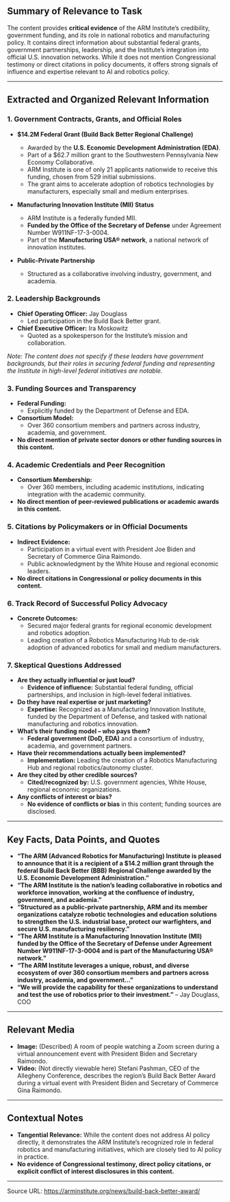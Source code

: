 ## Summary of Relevance to Task

The content provides **critical evidence** of the ARM Institute’s credibility, government funding, and its role in national robotics and manufacturing policy. It contains direct information about substantial federal grants, government partnerships, leadership, and the Institute’s integration into official U.S. innovation networks. While it does not mention Congressional testimony or direct citations in policy documents, it offers strong signals of influence and expertise relevant to AI and robotics policy.

---

## Extracted and Organized Relevant Information

### 1. **Government Contracts, Grants, and Official Roles**

- **$14.2M Federal Grant (Build Back Better Regional Challenge)**
  - Awarded by the **U.S. Economic Development Administration (EDA)**.
  - Part of a $62.7 million grant to the Southwestern Pennsylvania New Economy Collaborative.
  - ARM Institute is one of only 21 applicants nationwide to receive this funding, chosen from 529 initial submissions.
  - The grant aims to accelerate adoption of robotics technologies by manufacturers, especially small and medium enterprises.

- **Manufacturing Innovation Institute (MII) Status**
  - ARM Institute is a federally funded MII.
  - **Funded by the Office of the Secretary of Defense** under Agreement Number W911NF-17-3-0004.
  - Part of the **Manufacturing USA® network**, a national network of innovation institutes.

- **Public-Private Partnership**
  - Structured as a collaborative involving industry, government, and academia.

### 2. **Leadership Backgrounds**

- **Chief Operating Officer:** Jay Douglass
  - Led participation in the Build Back Better grant.
- **Chief Executive Officer:** Ira Moskowitz
  - Quoted as a spokesperson for the Institute’s mission and collaboration.

*Note: The content does not specify if these leaders have government backgrounds, but their roles in securing federal funding and representing the Institute in high-level federal initiatives are notable.*

### 3. **Funding Sources and Transparency**

- **Federal Funding:**
  - Explicitly funded by the Department of Defense and EDA.
- **Consortium Model:**
  - Over 360 consortium members and partners across industry, academia, and government.
- **No direct mention of private sector donors or other funding sources in this content.**

### 4. **Academic Credentials and Peer Recognition**

- **Consortium Membership:**
  - Over 360 members, including academic institutions, indicating integration with the academic community.
- **No direct mention of peer-reviewed publications or academic awards in this content.**

### 5. **Citations by Policymakers or in Official Documents**

- **Indirect Evidence:**
  - Participation in a virtual event with President Joe Biden and Secretary of Commerce Gina Raimondo.
  - Public acknowledgment by the White House and regional economic leaders.
- **No direct citations in Congressional or policy documents in this content.**

### 6. **Track Record of Successful Policy Advocacy**

- **Concrete Outcomes:**
  - Secured major federal grants for regional economic development and robotics adoption.
  - Leading creation of a Robotics Manufacturing Hub to de-risk adoption of advanced robotics for small and medium manufacturers.

### 7. **Skeptical Questions Addressed**

- **Are they actually influential or just loud?**
  - **Evidence of influence:** Substantial federal funding, official partnerships, and inclusion in high-level federal initiatives.
- **Do they have real expertise or just marketing?**
  - **Expertise:** Recognized as a Manufacturing Innovation Institute, funded by the Department of Defense, and tasked with national manufacturing and robotics innovation.
- **What’s their funding model – who pays them?**
  - **Federal government (DoD, EDA)** and a consortium of industry, academia, and government partners.
- **Have their recommendations actually been implemented?**
  - **Implementation:** Leading the creation of a Robotics Manufacturing Hub and regional robotics/autonomy cluster.
- **Are they cited by other credible sources?**
  - **Cited/recognized by:** U.S. government agencies, White House, regional economic organizations.
- **Any conflicts of interest or bias?**
  - **No evidence of conflicts or bias** in this content; funding sources are disclosed.

---

## Key Facts, Data Points, and Quotes

- **“The ARM (Advanced Robotics for Manufacturing) Institute is pleased to announce that it is a recipient of a $14.2 million grant through the federal Build Back Better (BBB) Regional Challenge awarded by the U.S. Economic Development Administration.”**
- **“The ARM Institute is the nation’s leading collaborative in robotics and workforce innovation, working at the confluence of industry, government, and academia.”**
- **“Structured as a public-private partnership, ARM and its member organizations catalyze robotic technologies and education solutions to strengthen the U.S. industrial base, protect our warfighters, and secure U.S. manufacturing resiliency.”**
- **“The ARM Institute is a Manufacturing Innovation Institute (MII) funded by the Office of the Secretary of Defense under Agreement Number W911NF-17-3-0004 and is part of the Manufacturing USA® network.”**
- **“The ARM Institute leverages a unique, robust, and diverse ecosystem of over 360 consortium members and partners across industry, academia, and government…”**
- **“We will provide the capability for these organizations to understand and test the use of robotics prior to their investment.”** – Jay Douglass, COO

---

## Relevant Media

- **Image:** (Described) A room of people watching a Zoom screen during a virtual announcement event with President Biden and Secretary Raimondo.
- **Video:** (Not directly viewable here) Stefani Pashman, CEO of the Allegheny Conference, describes the region’s Build Back Better Award during a virtual event with President Biden and Secretary of Commerce Gina Raimondo.

---

## Contextual Notes

- **Tangential Relevance:** While the content does not address AI policy directly, it demonstrates the ARM Institute’s recognized role in federal robotics and manufacturing initiatives, which are closely tied to AI policy in practice.
- **No evidence of Congressional testimony, direct policy citations, or explicit conflict of interest disclosures in this content.**

---

Source URL: https://arminstitute.org/news/build-back-better-award/